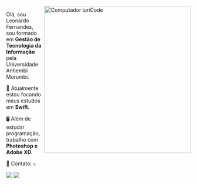 <img src="https://raw.githubusercontent.com/MicaelliMedeiros/micaellimedeiros/master/image/computer-illustration.png" min-width="400px" max-width="400px" width="400px" align="right" alt="Computador iuriCode">

<p align="left"> 
  Olá, sou Leonardo Fernandes, sou formado em  <strong>Gestão de Tecnologia da Informação</strong> pela Universidade Anhembi Morumbi.<br>
</p>

<p align="left">
  📱 Atualmente estou focando meus estudos em <strong>Swift.</strong>
</p>

<p align="left">
  🖥️  Além de estudar programação, trabalho com <strong>Photoshop e Adobe XD.</strong>
</p>

<p align="left">
  💌 Contato: ⤵️
</p>

<p align="left">
  
  <a href="#" alt="Linkedin">
  <img src="https://img.shields.io/badge/-Linkedin-0e76a8?style=flat-square&logo=Linkedin&logoColor=white&link=https://www.linkedin.com/in/leonardo-fernandes-a2a845103/" /></a>

  <a href="#" alt="Instagram">
  <img src="https://img.shields.io/badge/-Instagram-DF0174?style=flat-square&labelColor=DF0174&logo=instagram&logoColor=white&link=https://www.instagram.com/oleonardofernandes/"/></a>
</p> 
